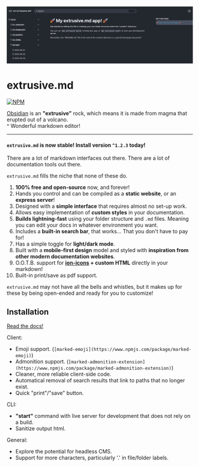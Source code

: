 ![Example of an extrusive app.](./example.png)

# extrusive.md

[![NPM](https://github.com/NotTimTam/extrusive.md/actions/workflows/npm-publish.yml/badge.svg?branch=main)](https://github.com/NotTimTam/extrusive.md/actions/workflows/npm-publish.yml)

[Obsidian](https://obsidian.md/) is an **"extrusive”** rock, which means it is made from magma that erupted out of a volcano.
<br/>
^ Wonderful markdown editor!

---

#### `extrusive.md` is now stable! Install version `^1.2.3` today!

There are a lot of markdown interfaces out there. There are a lot of documentation tools out there.

`extrusive.md` fills the niche that none of these do.

1. **100% free and open-source** now, and forever!
2. Hands you control and can be compiled as a **static website**, or an **express server**!
3. Designed with a **simple interface** that requires almost no set-up work.
4. Allows easy implementation of **custom styles** in your documentation.
5. **Builds lightning-fast** using your folder structure and `.md` files. Meaning you can edit your docs in whatever environment you want.
6. Includes a **built-in search bar**, that works... That you don't have to pay for!
7. Has a simple toggle for **light/dark mode**.
8. Built with a **mobile-first design** model and styled with **inspiration from other modern documentation websites**.
9. O.O.T.B. support for **[ion-icons](https://ionic.io/ionicons) + custom HTML** directly in your markdown!
10. Built-in print/save as pdf support.

`extrusive.md` may not have all the bells and whistles, but it makes up for these by being open-ended and ready for you to customize!

## Installation

[Read the docs!](https://nottimtam.github.io/extrusive-docs/)

Client:

-   Emoji support. (`[marked-emoji](https://www.npmjs.com/package/marked-emoji)`)
-   Admonition support. (`[marked-admonition-extension](https://www.npmjs.com/package/marked-admonition-extension)`)
-   Cleaner, more reliable client-side code.
-   Automatical removal of search results that link to paths that no longer exist.
-   Quick "print"/"save" button.

CLI:

-   **"start"** command with live server for development that does not rely on a build.
-   Sanitize output html.

General:

-   Explore the potential for headless CMS.
-   Support for more characters, particularly '.' in file/folder labels.
